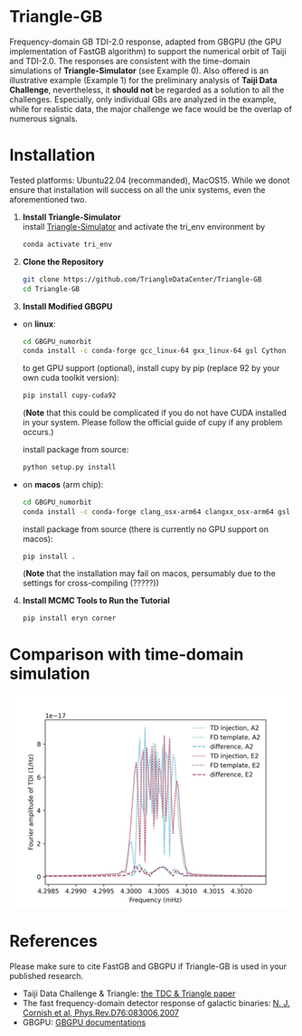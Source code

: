 # Triangle-GB
Frequency-domain GB TDI-2.0 response, adapted from GBGPU (the GPU implementation of FastGB algorithm) to support the numerical orbit of Taiji and TDI-2.0. 
The responses are consistent with the time-domain simulations of **Triangle-Simulator** (see Example 0). 
Also offered is an illustrative example (Example 1) for the preliminary analysis of **Taiji Data Challenge**, nevertheless, it **should not** be regarded as a solution to all the challenges. 
Especially, only individual GBs are analyzed in the example, while for realistic data, the major challenge we face would be the overlap of numerous signals. 

# Installation 

Tested platforms: Ubuntu22.04 (recommanded), MacOS15. While we donot ensure that installation will success on all the unix systems, even the aforementioned two.

1. **Install Triangle-Simulator**    
   install [Triangle-Simulator](https://github.com/TriangleDataCenter/Triangle-Simulator) and activate the tri_env environment by
   ```sh 
   conda activate tri_env 
   ```
2. **Clone the Repository**    
   ```sh
   git clone https://github.com/TriangleDataCenter/Triangle-GB
   cd Triangle-GB
   ```
3. **Install Modified GBGPU**    
- on **linux**:   
   ```sh
   cd GBGPU_numorbit
   conda install -c conda-forge gcc_linux-64 gxx_linux-64 gsl Cython
   ```
  to get GPU support (optional), install cupy by pip (replace 92 by your own cuda toolkit version): 
   ```sh
   pip install cupy-cuda92
   ```
   (**Note** that this could be complicated if you do not have CUDA installed in your system. Please follow the official guide of cupy if any problem occurs.)
  
  install package from source:
   ```sh
   python setup.py install
   ```
  
- on **macos** (arm chip):
   ```sh
   cd GBGPU_numorbit
   conda install -c conda-forge clang_osx-arm64 clangxx_osx-arm64 gsl Cython
   ```    
  install package from source (there is currently no GPU support on macos):    
   ```
   pip install . 
   ```
   (**Note** that the installation may fail on macos, persumably due to the settings for cross-compiling (?????))

4. **Install MCMC Tools to Run the Tutorial**
   ```sh
   pip install eryn corner
   ```

# Comparison with time-domain simulation 
![image](Figures/TD_vs_FD.jpg)

# References 
Please make sure to cite FastGB and GBGPU if Triangle-GB is used in your published research.

- Taiji Data Challenge \& Triangle: [the TDC \& Triangle paper](TBD)
- The fast frequency-domain detector response of galactic binaries: [N. J. Cornish et al, Phys.Rev.D76:083006,2007](https://doi.org/10.1103/PhysRevD.76.083006)
- GBGPU: [GBGPU documentations](https://mikekatz04.github.io/GBGPU/html/index.html)

